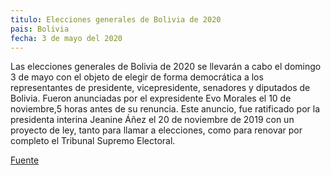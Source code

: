 ```yaml
---
titulo: Elecciones generales de Bolivia de 2020
pais: Bolivia 
fecha: 3 de mayo del 2020
---
```


Las elecciones generales de Bolivia de 2020 se llevarán a 
cabo el domingo 3 de mayo​ con el objeto de elegir de forma
democrática a los representantes de presidente, vicepresidente, 
senadores y diputados de Bolivia. Fueron anunciadas por el 
expresidente Evo Morales el 10 de noviembre,5​ horas antes de su 
renuncia. Este anuncio, fue ratificado por la presidenta interina Jeanine Áñez el 20 de noviembre de 2019 con un proyecto de ley, tanto para llamar a elecciones, como para renovar por completo el Tribunal Supremo Electoral.

[Fuente](https://es.wikipedia.org/wiki/Elecciones_generales_de_Bolivia_de_2020)
